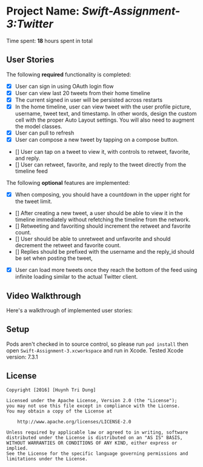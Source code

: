 
# Project Name: *Swift-Assignment-3:Twitter*

Time spent: **18** hours spent in total

## User Stories

The following **required** functionality is completed:

 - [x] User can sign in using OAuth login flow
 - [x] User can view last 20 tweets from their home timeline
 - [x] The current signed in user will be persisted across restarts
 - [x] In the home timeline, user can view tweet with the user profile picture, username, tweet text, and timestamp. In other words, design the custom cell with the proper Auto Layout settings. You will also need to augment the model classes.
 - [x] User can pull to refresh
 - [x] User can compose a new tweet by tapping on a compose button.
 - [] User can tap on a tweet to view it, with controls to retweet, favorite, and reply.
 - [] User can retweet, favorite, and reply to the tweet directly from the timeline feed

The following **optional** features are implemented:

 - [x] When composing, you should have a countdown in the upper right for the tweet limit.
 - [] After creating a new tweet, a user should be able to view it in the timeline immediately without refetching the timeline from the network.
 - [] Retweeting and favoriting should increment the retweet and favorite count.
 - [] User should be able to unretweet and unfavorite and should decrement the retweet and favorite count.
 - [] Replies should be prefixed with the username and the reply_id should be set when posting the tweet,
 - [x] User can load more tweets once they reach the bottom of the feed using infinite loading similar to the actual Twitter client.

## Video Walkthrough

Here's a walkthrough of implemented user stories:


## Setup
Pods aren't checked in to source control, so please run `pod install` then open `Swift-Assignment-3.xcworkspace` and run in Xcode. Tested Xcode version: 7.3.1

## License

    Copyright [2016] [Huynh Tri Dung]

    Licensed under the Apache License, Version 2.0 (the "License");
    you may not use this file except in compliance with the License.
    You may obtain a copy of the License at

        http://www.apache.org/licenses/LICENSE-2.0

    Unless required by applicable law or agreed to in writing, software
    distributed under the License is distributed on an "AS IS" BASIS,
    WITHOUT WARRANTIES OR CONDITIONS OF ANY KIND, either express or implied.
    See the License for the specific language governing permissions and
    limitations under the License.
